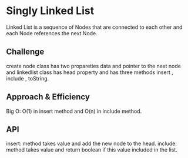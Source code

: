 # Singly Linked List
<!-- Short summary or background information -->
Linked List is a sequence of Nodes that are connected to each other and each Node references the next Node.

## Challenge
<!-- Description of the challenge -->

create node class has two propareties data and pointer to the next node and linkedlist class has head property and has three methods insert , include , toString.


## Approach & Efficiency
<!-- What approach did you take? Why? What is the Big O space/time for this approach? -->
Big O: O(1) in insert method and O(n) in include method.
## API
<!-- Description of each method publicly available to your Linked List -->
insert: method takes value and add the new node to the head.
include: method takes value and return boolean if this value included in the list.